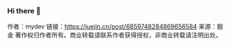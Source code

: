 ### Hi there 👋

<!--**Mayandev/Mayandev** is a ✨ _special_ ✨ repository because its `README.md` (this file) appears on your GitHub profile.

Here are some ideas to get you started:

- 🔭 I’m currently working on ...
- 🌱 I’m currently learning ...
- 👯 I’m looking to collaborate on ...
- 🤔 I’m looking for help with ...
- 💬 Ask me about ...
- 📫 How to reach me: ...
- 😄 Pronouns: ...
- ⚡ Fun fact: ...
-->

作者：mydev
链接：https://juejin.cn/post/6859748284869656584
来源：掘金
著作权归作者所有。商业转载请联系作者获得授权，非商业转载请注明出处。

